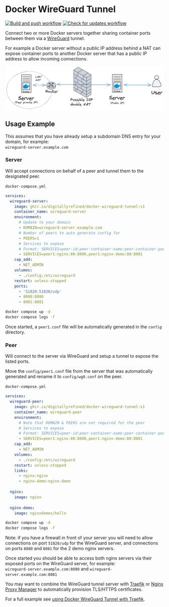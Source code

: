 # Docker WireGuard Tunnel

[![Build and push workflow](https://github.com/DigitallyRefined/docker-wireguard-tunnel/actions/workflows/build-and-push.yml/badge.svg)](https://github.com/DigitallyRefined/docker-wireguard-tunnel/actions/workflows/build-and-push.yml)
[![Check for updates workflow](https://github.com/DigitallyRefined/docker-wireguard-tunnel/actions/workflows/check-for-updates.yml/badge.svg)](https://github.com/DigitallyRefined/docker-wireguard-tunnel/actions/workflows/check-for-updates.yml)

Connect two or more Docker servers together sharing container ports between them via a [WireGuard](https://www.wireguard.com/) tunnel.

For example a Docker server without a public IP address behind a NAT can expose container ports to another Docker server that has a public IP address to allow incoming connections.

![Example Topology](docker-wireguard-tunnel.png)

## Usage Example

This assumes that you have already setup a subdomain DNS entry for your domain, for example:  
`wireguard-server.example.com`

### Server

Will accept connections on behalf of a peer and tunnel them to the designated peer.

`docker-compose.yml`

```yml
services:
  wireguard-server:
    image: ghcr.io/digitallyrefined/docker-wireguard-tunnel:v1
    container_name: wireguard-server
    environment:
      # Update to your domain
      - DOMAIN=wireguard-server.example.com
      # Number of peers to auto generate config for
      - PEERS=1
      # Services to expose
      # Format: SERVICES=peer-id:peer-container-name:peer-container-port:expose-port-as
      - SERVICES=peer1:nginx:80:8080,peer1:nginx-demo:80:8081
    cap_add:
      - NET_ADMIN
    volumes:
      - ./config:/etc/wireguard
    restart: unless-stopped
    ports:
      - '51820:51820/udp'
      - 8080:8080
      - 8081:8081
```

```bash
docker compose up -d
docker compose logs -f
```

Once started, a `peer1.conf` file will be automatically generated in the `config` directory.

### Peer

Will connect to the server via WireGuard and setup a tunnel to expose the listed ports.

Move the `config/peer1.conf` file from the server that was automatically generated and rename it to `config/wg0.conf` on the peer.

`docker-compose.yml`

```yml
services:
  wireguard-peer:
    image: ghcr.io/digitallyrefined/docker-wireguard-tunnel:v1
    container_name: wireguard-peer
    environment:
      # Note that DOMAIN & PEERS are not required for the peer
      # Services to expose
      # Format: SERVICES=peer-id:peer-container-name:peer-container-port:expose-port-as
      - SERVICES=peer1:nginx:80:8080,peer1:nginx-demo:80:8081
    cap_add:
      - NET_ADMIN
    volumes:
      - ./config:/etc/wireguard
    restart: unless-stopped
    links:
      - nginx:nginx
      - nginx-demo:nginx-demo

  nginx:
    image: nginx

  nginx-demo:
    image: nginxdemos/hello
```

```bash
docker compose up -d
docker compose logs -f
```

Note: if you have a firewall in front of your server you will need to allow connections on port `51820/udp` for the WireGuard server, and connections on ports `8080` and `8081` for the 2 demo nginx servers.

Once started you should be able to access both nginx servers via their exposed ports on the WireGuard server, for example:  
`wireguard-server.example.com:8080` and `wireguard-server.example.com:8081`

You may want to combine the WireGuard tunnel server with [Traefik](example-tls-traefik.md) or [Nginx Proxy Manager](https://nginxproxymanager.com/) to automatically provision TLS/HTTPS certificates.

For a full example see [using Docker WireGuard Tunnel with Traefik](example-tls-traefik.md).
